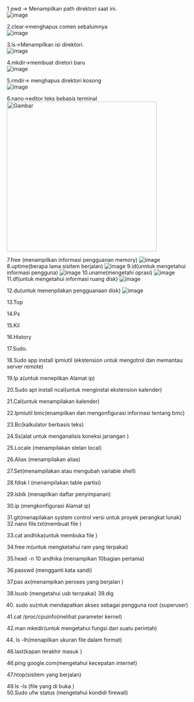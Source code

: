 1 pwd → Menampilkan path direktori saat ini.<br>
![image](https://github.com/user-attachments/assets/adaba77b-ebcd-4217-b941-0c51124c6c0c)<br>

 
2.clear→menghapus comen sebalumnya<br>
![image](https://github.com/user-attachments/assets/fed1233e-706e-4954-80ac-0c9175f8f3ff)<br>

 
3.ls→Menampilkan isi direktori.<br>
 ![image](https://github.com/user-attachments/assets/29345170-16b7-43f6-9052-2ff46c6471f1)<br>

4.mkdir→membuat diretori baru<br>
 ![image](https://github.com/user-attachments/assets/78522ee2-8bec-4861-a7fd-83a7b0378ef3)<br>

5.rmdir→ menghapus direktori kosong<br>
 ![image](https://github.com/user-attachments/assets/faeb89dc-17c9-4190-8ab6-b1e509b5662e)<br>

6.nano→editor teks bebasis terminal
<img src="https://github.com/user-attachments/assets/e6748d91-48c2-4220-85d9-e655edff3c19" width="400" alt="Gambar"><br>


7.free (menampilkan informasi pengguanan memory)
![image](https://github.com/user-attachments/assets/31eda0d4-2916-452e-9dc7-e0263e43284e)
8.uptime(berapa lama sisitem berjalan)
 ![image](https://github.com/user-attachments/assets/bc5990ae-1689-41a9-95ba-e4ceb9f35672)
9.id(unntuk mengetahui informasi pengguna)
 ![image](https://github.com/user-attachments/assets/b059ab3e-c226-43a9-b6da-e2887c6e2b1e)
10.uname(mengetahi oprasi)
 ![image](https://github.com/user-attachments/assets/d08eba43-abdc-445c-b77f-315282c0d59a)
11.df(untuk mengetahui informasi ruang disk)
 ![image](https://github.com/user-attachments/assets/3aec9c56-0b69-4671-ae40-1a66bdafd331)

12.du(untuk menenpilakan pengguanaan disk)
 ![image](https://github.com/user-attachments/assets/534aa447-f4c6-4817-be47-3c4367b733e3)

13.Top
 



14.Ps
 


15.Kil
 




16.History
 
17.Sudo.
 
18.Sudo app install ipmiutil (ekstension untuk mengotrol dan memantau server remote)
 






19.Ip a(untuk menepilkan Alamat ip)
 
20.Sudo apt  install ncal(untuk menginstal ekstension kalender)
 
21.Cal(untuk menampilakan kalender)
 




22.Ipmiutil bmc(enampilkan dan mengonfigurasi informasi tentang bmc)
 
23.Bc(kalkulator berbasis teks)
 
24.Ss(alat untuk menganalisis koneksi jariangan )
 
25.Locale (menampilakan stelan local)
 
26.Alias (menampilakan alias)
 
27.Set(menampilakan atau mengubah variable shell)

 

28.fdisk l (menampilakan table partisi)
 
29.lsblk (menapilkan daftar penyimpanan)
 
30.ip (mengkonfigurasi Alamat ip)
 
31.git(menapilakan system control versi untuk proyek perangkat lunak)  
32.nano file.txt(membuat file )
 
33.cat andhika(untuk membuka file )
 
34.free m(untuk mengketahui ram yang terpakai)
 
35.head -n 10 andhika (menampikan 10bagian pertama)
 
36.passwd (mengganti kata sandi)
 
37.pas ax(menampikan peroses yang berjalan )
 
38.lsusb (mengetahui usb terrpakai)
 39.dig
 
40. sudo su(ntuk mendapatkan akses sebagai pengguna root (superuser)
 

41.cat /proc/cpuinfo(melihat parameter kernel)
 
42.man mkedir(untuk mengetahui fungsi dari suatu perintah)
 
44. ls -lh(menapilkan ukuran file dalam format)
 
46.last(kapan terakhir masuk )
 
46.ping google.com(mengetahui kecepatan internet)
 
47.htop(sisitem yang berjalan)
 
49.ls -ls (file yang di buka )  
50.Sudo ufw status (mengetahui kondidi firewall)
 
